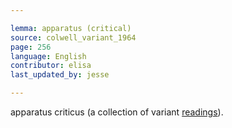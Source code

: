 ```yaml
---

lemma: apparatus (critical)
source: colwell_variant_1964
page: 256
language: English
contributor: elisa
last_updated_by: jesse

---
```


apparatus criticus (a collection of variant [readings](readingVariant.html)).
